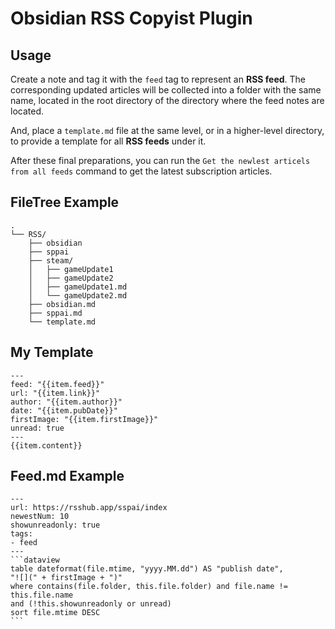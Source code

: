 # Obsidian RSS Copyist Plugin

## Usage

Create a note and tag it with the `feed` tag to represent an **RSS feed**. The corresponding updated articles will be collected into a folder with the same name, located in the root directory of the directory where the feed notes are located.

And, place a `template.md` file at the same level, or in a higher-level directory, to provide a template for all **RSS feeds** under it.

After these final preparations, you can run the `Get the newlest articels from all feeds` command to get the latest subscription articles.

## FileTree Example

```
.
└── RSS/
    ├── obsidian
    ├── sppai
    ├── steam/
    │   ├── gameUpdate1
    │   ├── gameUpdate2
    │   ├── gameUpdate1.md
    │   └── gameUpdate2.md
    ├── obsidian.md
    ├── sppai.md
    └── template.md
```

## My Template

```
---
feed: "{{item.feed}}"
url: "{{item.link}}"
author: "{{item.author}}"
date: "{{item.pubDate}}"
firstImage: "{{item.firstImage}}"
unread: true
---
{{item.content}}
```

## Feed.md Example

``````
---
url: https://rsshub.app/sspai/index
newestNum: 10
showunreadonly: true
tags:
- feed
---
```dataview
table dateformat(file.mtime, "yyyy.MM.dd") AS "publish date",
"![](" + firstImage + ")"
where contains(file.folder, this.file.folder) and file.name != this.file.name
and (!this.showunreadonly or unread)
sort file.mtime DESC 
```
``````